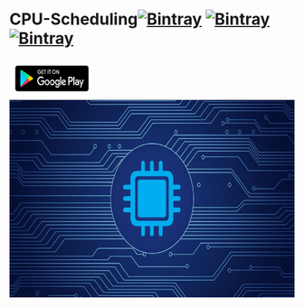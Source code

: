 # CPU-Scheduling[![Bintray](https://img.shields.io/twitter/url?label=Follow&style=social&url=https%3A%2F%2Ftwitter.com%2FAryanDokania)](https://bintray.com/blocke/releases/scalajack) [![Bintray](https://img.shields.io/github/followers/imaryandokania?style=social)](https://bintray.com/blocke/releases/scalajack) [![Bintray](https://img.shields.io/github/license/imaryandokania/VITgram)](https://bintray.com/blocke/releases/scalajack)
<a href="https://play.google.com/store/apps/details?id=com.adcreations.shorttermscheduling&fbclid=IwAR1wO1vSRGlTIxFgpkorBVpzavhFOfa-61UpNbJ00rujtqc4mUCQXWN9LAE">
         <img alt="Play Store" src="https://github.com/imaryandokania/CPU-Scheduling/blob/master/en_get.svg" width=150" height="70">
                                                                                                                                   </a>

 <img src="https://github.com/imaryandokania/CPU-Scheduling/blob/master/004857-Blogheader-CPU-Monitoring.jpg" height="350" width="2000">


